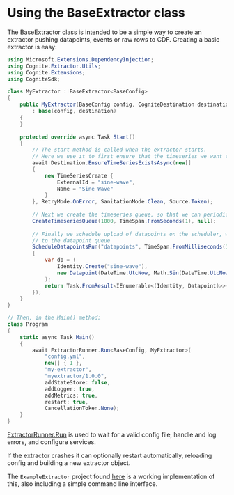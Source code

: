 # Using the BaseExtractor class

The BaseExtractor class is intended to be a simple way to create an extractor pushing datapoints, events or raw rows to CDF. Creating a basic extractor is easy: 


```c#
using Microsoft.Extensions.DependencyInjection;
using Cognite.Extractor.Utils;
using Cognite.Extensions;
using CogniteSdk;

class MyExtractor : BaseExtractor<BaseConfig>
{
    public MyExtractor(BaseConfig config, CogniteDestination destination)
        : base(config, destination)
    {
    }
    
    protected override async Task Start() 
    {
        // The start method is called when the extractor starts.
        // Here we use it to first ensure that the timeseries we want to write to exists.
        await Destination.EnsureTimeSeriesExistsAsync(new[]
        {
            new TimeSeriesCreate {
                ExternalId = "sine-wave",
                Name = "Sine Wave"
            }
        }, RetryMode.OnError, SanitationMode.Clean, Source.Token);
        
        // Next we create the timeseries queue, so that we can periodically upload datapoints to CDF.
        CreateTimeseriesQueue(1000, TimeSpan.FromSeconds(1), null);
        
        // Finally we schedule upload of datapoints on the scheduler, which will run every 100 ms, and write
        // to the datapoint queue
        ScheduleDatapointsRun("datapoints", TimeSpan.FromMilliseconds(100), token =>
        {
            var dp = (
                Identity.Create("sine-wave"),
                new Datapoint(DateTime.UtcNow, Math.Sin(DateTime.UtcNow.Ticks))
            );
            return Task.FromResult<IEnumerable<(Identity, Datapoint)>>(new [] { dp });
        });
    }
}

// Then, in the Main() method:
class Program
{
    static async Task Main()
    {
        await ExtractorRunner.Run<BaseConfig, MyExtractor>(
            "config.yml",
            new[] { 1 },
            "my-extractor",
            "myextractor/1.0.0",
            addStateStore: false,
            addLogger: true,
            addMetrics: true,
            restart: true,
            CancellationToken.None);
    }
}
```

[ExtractorRunner.Run](xref:Cognite.Extractor.Utils.ExtractorRunner) is used to wait for a valid config file, handle and log errors, and configure services.

If the extractor crashes it can optionally restart automatically, reloading config and building a new extractor object.

The `ExampleExtractor` project found [here](https://github.com/cognitedata/dotnet-extractor-utils/blob/master/ExampleExtractor/Program.cs) is a working implementation of this, also including a simple command line interface.

